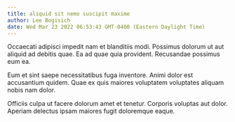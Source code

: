 ```yaml
---
title: aliquid sit nemo suscipit maxime
author: Lee Bogisich
date: Wed Mar 23 2022 06:53:43 GMT-0400 (Eastern Daylight Time)
---
```

Occaecati adipisci impedit nam et blanditiis modi. Possimus dolorum ut aut aliquid ad debitis quae. Ea ad quae quia provident. Recusandae possimus eum ea.

 Eum et sint saepe necessitatibus fuga inventore. Animi dolor est accusantium quidem. Quae ex quis maiores voluptatem voluptates aliquam nobis nam dolor.

 Officiis culpa ut facere dolorum amet et tenetur. Corporis voluptas aut dolor. Aperiam delectus ipsam maiores fugit doloremque eaque.